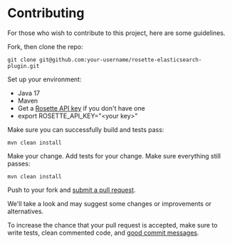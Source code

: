 # Contributing

For those who wish to contribute to this project, here are some guidelines.

Fork, then clone the repo:

    git clone git@github.com:your-username/rosette-elasticsearch-plugin.git

Set up your environment:

- Java 17
- Maven
- Get a [Rosette API key](https://developer.rosette.com/signup) if you don't have one
- export ROSETTE_API_KEY="\<your key\>"

Make sure you can successfully build and tests pass:

    mvn clean install

Make your change. Add tests for your change. Make sure everything still passes:

    mvn clean install

Push to your fork and [submit a pull request][pr].

[pr]: https://github.com/rosette-api/rosette-elasticsearch-plugin/compare/

We'll take a look and may suggest some changes or improvements or alternatives.

To increase the chance that your pull request is accepted, make sure to write tests, clean commented code, and [good commit messages][commit].

[commit]: http://tbaggery.com/2008/04/19/a-note-about-git-commit-messages.html
